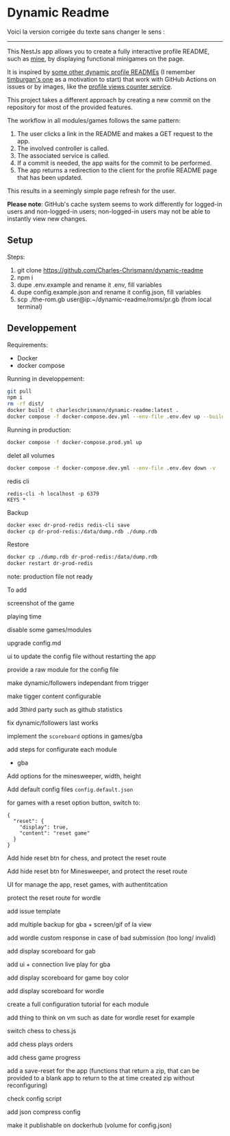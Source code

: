 # Dynamic Readme

Voici la version corrigée du texte sans changer le sens :

---

This NestJs app allows you to create a fully interactive profile README, such as [mine](https://github.com/Charles-Chrismann), by displaying functional minigames on the page.

It is inspired by [some other dynamic profile READMEs](https://github.com/abhisheknaiidu/awesome-github-profile-readme) (I remember [timburgan's one](https://github.com/timburgan/timburgan) as a motivation to start) that work with GitHub Actions on issues or by images, like the [profile views counter service](https://github.com/antonkomarev/github-profile-views-counter).

This project takes a different approach by creating a new commit on the repository for most of the provided features.

The workflow in all modules/games follows the same pattern:

1. The user clicks a link in the README and makes a GET request to the app.
2. The involved controller is called.
3. The associated service is called.
4. If a commit is needed, the app waits for the commit to be performed.
5. The app returns a redirection to the client for the profile README page that has been updated.

This results in a seemingly simple page refresh for the user.

**Please note**: GitHub's cache system seems to work differently for logged-in users and non-logged-in users; non-logged-in users may not be able to instantly view new changes.

## Setup

Steps:
1. git clone https://github.com/Charles-Chrismann/dynamic-readme
3. npm i
4. dupe .env.example and rename it .env, fill variables
4. dupe config.example.json and rename it config.json, fill variables
5. scp ./the-rom.gb user@ip:~/dynamic-readme/roms/pr.gb (from local terminal)

## Developpement

Requirements:
  - Docker
  - docker compose

Running in developpement:

```sh
git pull
npm i
rm -rf dist/
docker build -t charleschrismann/dynamic-readme:latest .
docker compose -f docker-compose.dev.yml --env-file .env.dev up --build --remove-orphans
```

Running in production:

```sh
docker compose -f docker-compose.prod.yml up
```

delet all volumes

```sh
docker compose -f docker-compose.dev.yml --env-file .env.dev down -v
```

redis cli

```
redis-cli -h localhost -p 6379
KEYS *
```

Backup

```sh
docker exec dr-prod-redis redis-cli save
docker cp dr-prod-redis:/data/dump.rdb ./dump.rdb
```

Restore

```sh
docker cp ./dump.rdb dr-prod-redis:/data/dump.rdb
docker restart dr-prod-redis
```

note: production file not ready

To add

screenshot of the game

playing time

disable some games/modules

upgrade config.md

ui to update the config file without restarting the app

provide a raw module for the config file

make dynamic/followers independant from trigger 

make tigger content configurable

add 3third party such as github statistics 

fix dynamic/followers last works

implement the `scoreboard` options in games/gba

add steps for configurate each module
- gba

Add options for the minesweeper, width, height

Add default config files `config.default.json`

for games with a reset option button, switch to:

```jsonc
{
  "reset": {
    "display": true,
    "content": "reset game"
  }
}

```

Add hide reset btn for chess, and protect the reset route

Add hide reset btn for Minesweeper, and protect the reset route

UI for manage the app, reset games, with authentitcation

protect the reset route for wordle

add issue template

add multiple backup for gba + screen/gif of la view

add wordle custom response in case of bad submission (too long/ invalid)

add display scoreboard for gab

add ui + connection live play for gba

add display scoreboard for game boy color

add display scoreboard for wordle

create a full configuration tutorial for each module

add thing to think on vm such as date for wordle reset for example

switch chess to chess.js

add chess plays orders

add chess game progress

add a save-reset for the app (functions that return a zip, that can be provided to a blank app to return to the at time created zip without reconfiguring)

check config script

add json compress config

make it publishable on dockerhub (volume for config.json)

